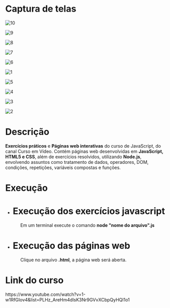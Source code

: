 <h1>Captura de telas</h1>

![10](https://user-images.githubusercontent.com/38113015/81894273-c2d2b800-9585-11ea-97b9-13a82f260e4e.png)

![9](https://user-images.githubusercontent.com/38113015/81894282-c5cda880-9585-11ea-9713-a08687a31e17.png)

![8](https://user-images.githubusercontent.com/38113015/81894287-c7976c00-9585-11ea-8e54-bd75acc75cba.png)

![7](https://user-images.githubusercontent.com/38113015/81894296-ca925c80-9585-11ea-99ea-ece0962d9208.png)

![6](https://user-images.githubusercontent.com/38113015/81895928-cc5e1f00-9589-11ea-80b0-51973c3268b2.png)

![1](https://user-images.githubusercontent.com/38113015/81894331-dd0c9600-9585-11ea-9c1d-380e3c38e31e.png)

![5](https://user-images.githubusercontent.com/38113015/81894303-cfefa700-9585-11ea-9315-f21d2601b8d9.png)

![4](https://user-images.githubusercontent.com/38113015/81894308-d2520100-9585-11ea-97b6-e10a106df1f5.png)

![3](https://user-images.githubusercontent.com/38113015/81894318-d5e58800-9585-11ea-9f3c-02170523fe88.png)

![2](https://user-images.githubusercontent.com/38113015/81894323-d847e200-9585-11ea-9d10-574c76151690.png)

<h1>Descrição</h1>

<b>Exercícios práticos</b> e <b>Páginas web interativas</b> do curso de JavaScript, do canal Curso em Vídeo. Contém páginas web desenvolvidas em <b>JavaScript, HTML5 e CSS</b>, além de exercícios resolvidos, utilizando <b>Node.js</b>, envolvendo assuntos como tratamento de dados, operadores, DOM, condições, repetições, variáveis compostas e funções.

<h1>Execução</h1>
<ul>
   <li><h1>Execução dos exercícios javascript</h1></li>
   <ul>
     Em um terminal execute o comando <b>node "nome do arquivo".js</b>
   </ul>
  <li><h1>Execução das páginas web</h1></li>
  <ul>
     Clique no arquivo <b>.html</b>, a página web será aberta.
  </ul>
</ul>


<h1>Link do curso</h1>
https://www.youtube.com/watch?v=1-w1RfGIov4&list=PLHz_AreHm4dlsK3Nr9GVvXCbpQyHQl1o1
